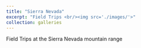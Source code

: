 ```yaml
---
title: "Sierra Nevada"
excerpt: "Field Trips <br/><img src='./images/'>"
collection: galleries
---
```



Field Trips at the Sierra Nevada mountain range
